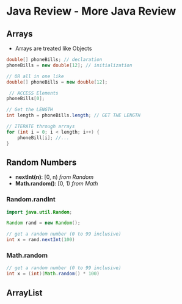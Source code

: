 # Java Review - More Java Review

## Arrays

- Arrays are treated like Objects

```java
double[] phoneBills; // declaration
phoneBills = new double[12]; // initialization

// OR all in one like
double[] phoneBills = new double[12];

 // ACCESS Elements
phoneBills[0];

// Get the LENGTH
int length = phoneBills.length; // GET THE LENGTH

// ITERATE through arrays
for (int i = 0; i < length; i++) {
    phoneBill[i]; //...
}
```

## Random Numbers

- **nextInt(n)**: [0, n) _from Random_
- **Math.random()**: [0, 1) _from Math_

### Random.randInt

```java
import java.util.Random;

Random rand = new Random();

// get a random number (0 to 99 inclusive)
int x = rand.nextInt(100)
```

### Math.random

```java
// get a random number (0 to 99 inclusive)
int x = (int)(Math.random() * 100)
```

## ArrayList
